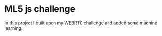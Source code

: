 # ML5 js challenge

In this project I built upon my WEBRTC challenge and added some machine learning.